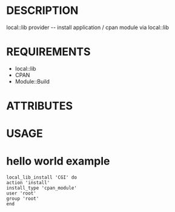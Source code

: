 DESCRIPTION
===========

local::lib provider -- install application / cpan module via local::lib
  
REQUIREMENTS
============

  * local::lib
  * CPAN
  * Module::Build 

ATTRIBUTES
==========

USAGE
=====

# hello world example

    local_lib_install 'CGI' do
	action 'install'
	install_type 'cpan_module'
	user 'root'
	group 'root'
    end


